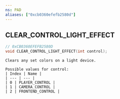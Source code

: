 ```yaml
---
ns: PAD
aliases: ["0xcb0360efefb2580d"]
---
```

## CLEAR_CONTROL_LIGHT_EFFECT

```c
// 0xCB0360EFEFB2580D
void CLEAR_CONTROL_LIGHT_EFFECT(int control);
```

```
Clears any set colors on a light device.

Possible values for control:
| Index | Name |
| --- | --- |
| 0 | PLAYER_CONTROL |
| 1 | CAMERA_CONTROL |
| 2 | FRONTEND_CONTROL |
```
